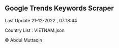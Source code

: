 

## Google Trends Keywords Scraper 
 
Last Update 21-12-2022 , 07:18:44

Country List :
VIETNAM.json



© Abdul Muttaqin 
